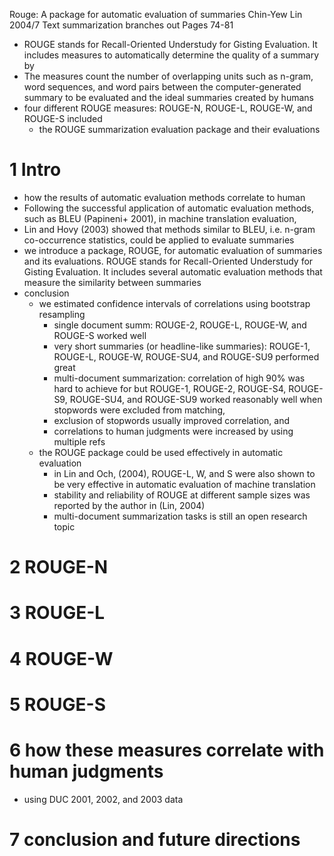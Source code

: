 Rouge: A package for automatic evaluation of summaries
Chin-Yew Lin
2004/7 Text summarization branches out Pages 74-81

* ROUGE stands for Recall-Oriented Understudy for Gisting Evaluation. It
  includes measures to automatically determine the quality of a summary by
* The measures count the number of overlapping units such as n-gram, word
  sequences, and word pairs between the computer-generated summary to be
  evaluated and the ideal summaries created by humans
* four different ROUGE measures: ROUGE-N, ROUGE-L, ROUGE-W, and ROUGE-S included
  * the ROUGE summarization evaluation package and their evaluations

# 1 Intro

* how the results of automatic evaluation methods correlate to human
* Following the successful application of automatic evaluation methods, such as
  BLEU (Papineni+ 2001), in machine translation evaluation,
* Lin and Hovy (2003) showed that methods similar to BLEU, i.e.  n-gram
  co-occurrence statistics, could be applied to evaluate summaries
* we introduce a package, ROUGE, for automatic evaluation of summaries and its
  evaluations. ROUGE stands for Recall-Oriented Understudy for Gisting
  Evaluation. It includes several automatic evaluation methods that measure the
  similarity between summaries
* conclusion
  * we estimated confidence intervals of correlations using bootstrap resampling
    * single document summ: ROUGE-2, ROUGE-L, ROUGE-W, and ROUGE-S worked well
    * very short summaries (or headline-like summaries):
      ROUGE-1, ROUGE-L, ROUGE-W, ROUGE-SU4, and ROUGE-SU9 performed great
    * multi-document summarization:
      correlation of high 90% was hard to achieve for but
      ROUGE-1, ROUGE-2, ROUGE-S4, ROUGE-S9, ROUGE-SU4, and ROUGE-SU9 worked
      reasonably well when stopwords were excluded from matching,
    * exclusion of stopwords usually improved correlation, and
    * correlations to human judgments were increased by using multiple refs
  * the ROUGE package could be used effectively in automatic evaluation
    * in Lin and Och, (2004), ROUGE-L, W, and S were also shown to be very
      effective in automatic evaluation of machine translation
    * stability and reliability of ROUGE at different sample sizes was reported
      by the author in (Lin, 2004)
    * multi-document summarization tasks is still an open research topic

# 2 ROUGE-N

# 3 ROUGE-L

# 4 ROUGE-W

# 5 ROUGE-S

# 6 how these measures correlate with human judgments

* using DUC 2001, 2002, and 2003 data

# 7 conclusion and future directions
